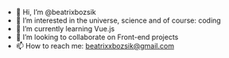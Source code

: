 - 👋 Hi, I’m @beatrixbozsik
- 💞️ I’m interested in the universe, science and of course: coding
- 🌱 I’m currently learning Vue.js
- 👀 I’m looking to collaborate on Front-end projects
- 📫 How to reach me: beatrixxbozsik@gmail.com

<!---
beatrixbozsik/beatrixbozsik is a ✨ special ✨ repository because its `README.md` (this file) appears on your GitHub profile.
You can click the Preview link to take a look at your changes.
--->
